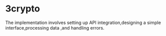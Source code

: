 # 3crypto
The implementation involves setting up API integration,designing a simple interface,processing data ,and handling errors.
